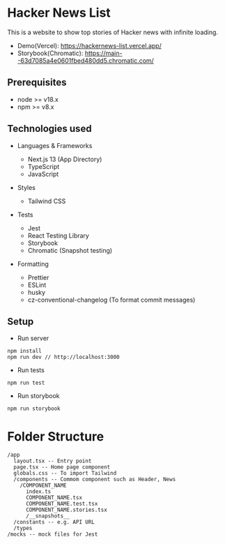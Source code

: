 # Hacker News List

This is a website to show top stories of Hacker news with infinite loading.

- Demo(Vercel): https://hackernews-list.vercel.app/
- Storybook(Chromatic): https://main--63d7085a4e0601fbed480dd5.chromatic.com/


## Prerequisites
- node >= v18.x
- npm >= v8.x


## Technologies used

- Languages & Frameworks
  - Next.js 13 (App Directory)
  - TypeScript
  - JavaScript
  
- Styles
  - Tailwind CSS
  
- Tests
  - Jest
  - React Testing Library
  - Storybook
  - Chromatic (Snapshot testing)

- Formatting
  - Prettier
  - ESLint
  - husky 
  - cz-conventional-changelog (To format commit messages)
  

## Setup

- Run server
```
npm install
npm run dev // http://localhost:3000
```

- Run tests
```
npm run test
```

- Run storybook
```
npm run storybook
```

# Folder Structure
```
/app
  layout.tsx -- Entry point
  page.tsx -- Home page component
  globals.css -- To import Tailwind
  /components -- Commom component such as Header, News
    /COMPONENT_NAME
      index.ts
      COMPONENT_NAME.tsx
      COMPONENT_NAME.test.tsx
      COMPONENT_NAME.stories.tsx
      /__snapshots__
  /constants -- e.g. API URL
  /types
/mocks -- mock files for Jest
```
